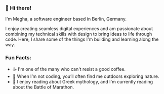 ### 👋 Hi there!

I'm Megha, a software engineer based in Berlin, Germany.

I enjoy creating seamless digital experiences and am passionate about combining my technical skills with design to bring ideas to life through code. Here, I share some of the things I'm building and learning along the way.

### Fun Facts:

- ☕ I'm one of the many who can't resist a good coffee.
- 🌲 When I’m not coding, you’ll often find me outdoors exploring nature.
- 📜 I enjoy reading about Greek mythology, and I'm currently reading about the Battle of Marathon.
